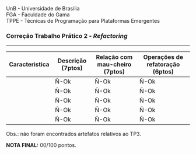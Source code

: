 UnB - Universidade de Brasilia  
FGA - Faculdade do Gama  
TPPE - Técnicas de Programação para Plataformas Emergentes  

### Correção Trabalho Prático 2 - _Refactoring_

---

| Caracteristica | Descrição (7ptos) | Relação com mau-cheiro (7ptos) | Operações de refatoração (6ptos)|
|----------------|-------------------|--------------------------------|--------------------------------|
|                | Ñ-Ok | Ñ-Ok | Ñ-Ok |
|                | Ñ-Ok | Ñ-Ok | Ñ-Ok |
|                | Ñ-Ok | Ñ-Ok | Ñ-Ok |
|                | Ñ-Ok | Ñ-Ok | Ñ-Ok |
|                | Ñ-Ok | Ñ-Ok | Ñ-Ok |

Obs.: não foram encontrados artefatos relativos ao TP3. 

**NOTA FINAL:** 00/100 pontos.
